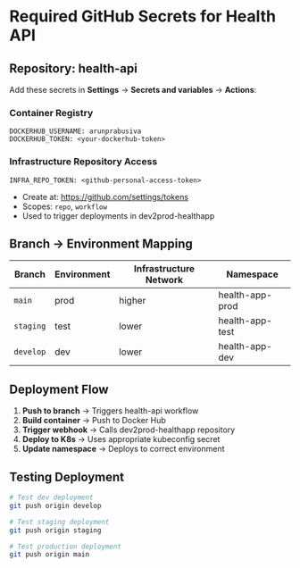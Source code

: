 # Required GitHub Secrets for Health API

## Repository: health-api

Add these secrets in **Settings** → **Secrets and variables** → **Actions**:

### Container Registry
```
DOCKERHUB_USERNAME: arunprabusiva
DOCKERHUB_TOKEN: <your-dockerhub-token>
```

### Infrastructure Repository Access
```
INFRA_REPO_TOKEN: <github-personal-access-token>
```
- Create at: https://github.com/settings/tokens
- Scopes: `repo`, `workflow`
- Used to trigger deployments in dev2prod-healthapp

## Branch → Environment Mapping

| Branch | Environment | Infrastructure Network | Namespace |
|--------|-------------|----------------------|-----------|
| `main` | prod | higher | health-app-prod |
| `staging` | test | lower | health-app-test |
| `develop` | dev | lower | health-app-dev |

## Deployment Flow

1. **Push to branch** → Triggers health-api workflow
2. **Build container** → Push to Docker Hub
3. **Trigger webhook** → Calls dev2prod-healthapp repository
4. **Deploy to K8s** → Uses appropriate kubeconfig secret
5. **Update namespace** → Deploys to correct environment

## Testing Deployment

```bash
# Test dev deployment
git push origin develop

# Test staging deployment  
git push origin staging

# Test production deployment
git push origin main
```